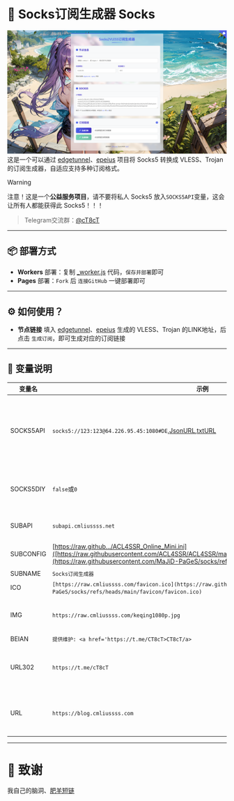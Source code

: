 # 🚀 Socks订阅生成器 Socks
![sub](./sub.png)
这是一个可以通过 [edgetunnel](https://github.com/cmliu/edgetunnel)、[epeius](https://github.com/cmliu/epeius) 项目将 Socks5 转换成 VLESS、Trojan 的订阅生成器，自适应支持多种订阅格式。

> [!WARNING]
> 注意！这是一个**公益服务项目**，请不要将私人 Socks5 放入`SOCKS5API`变量，这会让所有人都能获得此 Socks5！！！

> Telegram交流群：[@cT8cT](https://t.me/cT8cT)

---

## 📦 部署方式

- **Workers** 部署：复制 [_worker.js](https://github.com/cmliu/Socks/blob/main/_worker.js) 代码，`保存并部署`即可
- **Pages** 部署：`Fork` 后 `连接GitHub` 一键部署即可

---

## ⚙️ 如何使用？
- **节点链接** 填入 [edgetunnel](https://github.com/cmliu/edgetunnel)、[epeius](https://github.com/cmliu/cmliussss) 生成的 VLESS、Trojan 的LINK地址，后点击 `生成订阅`，即可生成对应的订阅链接

---

## 🔑 变量说明
| 变量名 | 示例 | 备注 | 
|--------|---------|-----|
| SOCKS5API | `socks5://123:123@64.226.95.45:1080#DE`,[JsonURL](https://raw.githubusercontent.com/proxifly/free-proxy-list/main/proxies/protocols/socks5/data.json),[txtURL](https://raw.githubusercontent.com/cmliu/Socks2Vlesssub/refs/heads/main/socks5api.txt) | Socks5 代理，支持 Socks5LINK、JsonURL、txtURL（支持多元素, 元素之间使用`换行`作间隔） |
| SOCKS5DIY | `false`或`0` | 是否允许用户在前端页面自定义SOCKS5/HTTP代理（默认为`true`） |
| SUBAPI | `subapi.cmliussss.net` | clash、singbox等 订阅转换后端 | 
| SUBCONFIG | [https://raw.github.../ACL4SSR_Online_Mini.ini]([https://raw.githubusercontent.com/ACL4SSR/ACL4SSR/master/Clash/config/ACL4SSR_Online_Mini.ini](https://raw.githubusercontent.com/MaJiD-PaGeS/socks/refs/heads/main/IP/Singbox.ini)) | clash、singbox等 订阅转换配置文件 | 
| SUBNAME | `Socks订阅生成器` | 订阅生成器名称 | 
| ICO | `[https://raw.cmliussss.com/favicon.ico](https://raw.githubusercontent.com/MaJiD-PaGeS/socks/refs/heads/main/favicon/favicon.ico)` | 网站图标 |
| IMG | `https://raw.cmliussss.com/keqing1080p.jpg` | 背景图片，多张图片将随机展示 （多元素`换行`作间隔） | 
| BEIAN | `提供维护: <a href='https://t.me/CT8cT>CT8cT/a>` | 主页维护信息 | 
| URL302 | `https://t.me/cT8cT` | 主页302跳转(支持多url, url之间使用`,`或`换行`作间隔, 小白别用) |
| URL | `https://blog.cmliussss.com` | 主页反代伪装(支持多url, url之间使用`,`或`换行`作间隔, 乱设容易触发反诈) |

---

# 🙏 致谢
我自己的脑洞、[肥羊短链](https://suburl.v1.mk/)
